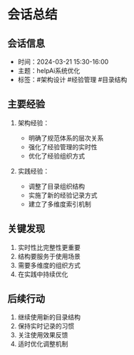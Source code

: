 <!--
 * @Author: absir1949 5lvt@sina.com
 * @Date: 2024-11-07 14:54:52
 * @LastEditors: absir1949 5lvt@sina.com
 * @LastEditTime: 2024-11-07 14:56:39
 * @FilePath: /AiLive/helpAi/experience/daily/sessions/20240321-1530/summary.md
 * @Description: 
 * 
 * Copyright (c) 2024 by ${git_name_email}, All Rights Reserved. 
-->
# 会话总结

## 会话信息
- 时间：2024-03-21 15:30-16:00
- 主题：helpAi系统优化
- 标签：#架构设计 #经验管理 #目录结构

## 主要经验
1. 架构经验：
   - 明确了规范体系的层次关系
   - 强化了经验管理的实时性
   - 优化了经验组织方式

2. 实践经验：
   - 调整了目录组织结构
   - 实施了新的经验记录方式
   - 建立了多维度索引机制

## 关键发现
1. 实时性比完整性更重要
2. 结构要服务于使用场景
3. 需要多维度的组织方式
4. 在实践中持续优化

## 后续行动
1. 继续使用新的目录结构
2. 保持实时记录的习惯
3. 关注使用效果反馈
4. 适时优化调整机制 